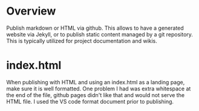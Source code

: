 # Overview

Publish markdown or HTML via github.  This allows to have a generated website via Jekyll, or to publish static content managed by a git repository.  This is typically utilized for project documentation and wikis.

# index.html

When publishing with HTML and using an index.html as a landing page, make sure it is well formatted.  One problem I had was extra whitespace at the end of the file, github pages didn't like that and would not serve the HTML file.  I used the VS code format document prior to publishing.